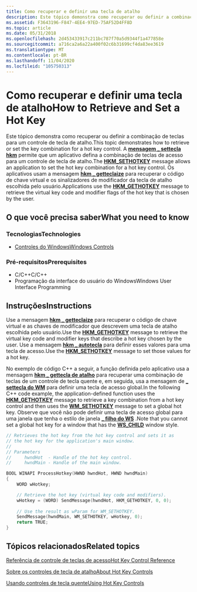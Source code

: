```yaml
---
title: Como recuperar e definir uma tecla de atalho
description: Este tópico demonstra como recuperar ou definir a combinação de teclas para um controle de tecla de atalho.
ms.assetid: F3643196-F847-4EE4-97ED-75AF52D4FF8D
ms.topic: article
ms.date: 05/31/2018
ms.openlocfilehash: 2d453433917c211bc787f70a5d9344f1a477858e
ms.sourcegitcommit: a716ca2a6a22a400f02c6b31699cf4da83ee3619
ms.translationtype: MT
ms.contentlocale: pt-BR
ms.lasthandoff: 11/04/2020
ms.locfileid: "105750313"
---
```

# <a name="how-to-retrieve-and-set-a-hot-key"></a><span data-ttu-id="a819b-103">Como recuperar e definir uma tecla de atalho</span><span class="sxs-lookup"><span data-stu-id="a819b-103">How to Retrieve and Set a Hot Key</span></span>

<span data-ttu-id="a819b-104">Este tópico demonstra como recuperar ou definir a combinação de teclas para um controle de tecla de atalho.</span><span class="sxs-lookup"><span data-stu-id="a819b-104">This topic demonstrates how to retrieve or set the key combination for a hot key control.</span></span> <span data-ttu-id="a819b-105">A [**mensagem \_ settecla hkm**](hkm-sethotkey.md) permite que um aplicativo defina a combinação de teclas de acesso para um controle de tecla de atalho.</span><span class="sxs-lookup"><span data-stu-id="a819b-105">The [**HKM\_SETHOTKEY**](hkm-sethotkey.md) message allows an application to set the hot key combination for a hot key control.</span></span> <span data-ttu-id="a819b-106">Os aplicativos usam a mensagem [**hkm \_ getteclaize**](hkm-gethotkey.md) para recuperar o código de chave virtual e os sinalizadores de modificador da tecla de atalho escolhida pelo usuário.</span><span class="sxs-lookup"><span data-stu-id="a819b-106">Applications use the [**HKM\_GETHOTKEY**](hkm-gethotkey.md) message to retrieve the virtual key code and modifier flags of the hot key that is chosen by the user.</span></span>

## <a name="what-you-need-to-know"></a><span data-ttu-id="a819b-107">O que você precisa saber</span><span class="sxs-lookup"><span data-stu-id="a819b-107">What you need to know</span></span>

### <a name="technologies"></a><span data-ttu-id="a819b-108">Tecnologias</span><span class="sxs-lookup"><span data-stu-id="a819b-108">Technologies</span></span>

-   [<span data-ttu-id="a819b-109">Controles do Windows</span><span class="sxs-lookup"><span data-stu-id="a819b-109">Windows Controls</span></span>](window-controls.md)

### <a name="prerequisites"></a><span data-ttu-id="a819b-110">Pré-requisitos</span><span class="sxs-lookup"><span data-stu-id="a819b-110">Prerequisites</span></span>

-   <span data-ttu-id="a819b-111">C/C++</span><span class="sxs-lookup"><span data-stu-id="a819b-111">C/C++</span></span>
-   <span data-ttu-id="a819b-112">Programação da interface do usuário do Windows</span><span class="sxs-lookup"><span data-stu-id="a819b-112">Windows User Interface Programming</span></span>

## <a name="instructions"></a><span data-ttu-id="a819b-113">Instruções</span><span class="sxs-lookup"><span data-stu-id="a819b-113">Instructions</span></span>


<span data-ttu-id="a819b-114">Use a mensagem [**hkm \_ getteclaize**](hkm-gethotkey.md) para recuperar o código de chave virtual e as chaves de modificador que descrevem uma tecla de atalho escolhida pelo usuário.</span><span class="sxs-lookup"><span data-stu-id="a819b-114">Use the [**HKM\_GETHOTKEY**](hkm-gethotkey.md) message to retrieve the virtual key code and modifier keys that describe a hot key chosen by the user.</span></span> <span data-ttu-id="a819b-115">Use a mensagem [**hkm \_ autotecla**](hkm-sethotkey.md) para definir esses valores para uma tecla de acesso.</span><span class="sxs-lookup"><span data-stu-id="a819b-115">Use the [**HKM\_SETHOTKEY**](hkm-sethotkey.md) message to set those values for a hot key.</span></span>

<span data-ttu-id="a819b-116">No exemplo de código C++ a seguir, a função definida pelo aplicativo usa a mensagem [**hkm \_ gettecla de atalho**](hkm-gethotkey.md) para recuperar uma combinação de teclas de um controle de tecla quente e, em seguida, usa a mensagem de [**\_ settecla do WM**](/windows/desktop/inputdev/wm-sethotkey) para definir uma tecla de acesso global.</span><span class="sxs-lookup"><span data-stu-id="a819b-116">In the following C++ code example, the application-defined function uses the [**HKM\_GETHOTKEY**](hkm-gethotkey.md) message to retrieve a key combination from a hot key control and then uses the [**WM\_SETHOTKEY**](/windows/desktop/inputdev/wm-sethotkey) message to set a global hot key.</span></span> <span data-ttu-id="a819b-117">Observe que você não pode definir uma tecla de acesso global para uma janela que tenha o estilo de janela [**\_ filho do WS**](/windows/desktop/winmsg/window-styles) .</span><span class="sxs-lookup"><span data-stu-id="a819b-117">Note that you cannot set a global hot key for a window that has the [**WS\_CHILD**](/windows/desktop/winmsg/window-styles) window style.</span></span>



```C++
// Retrieves the hot key from the hot key control and sets it as
// the hot key for the application's main window. 
//
// Parameters 
//     hwndHot  - Handle of the hot key control. 
//     hwndMain - Handle of the main window. 

BOOL WINAPI ProcessHotkey(HWND hwndHot, HWND hwndMain) 
{ 
    WORD wHotkey;  

    // Retrieve the hot key (virtual key code and modifiers). 
    wHotkey = (WORD) SendMessage(hwndHot, HKM_GETHOTKEY, 0, 0); 
    
    // Use the result as wParam for WM_SETHOTKEY. 
    SendMessage(hwndMain, WM_SETHOTKEY, wHotkey, 0); 
    return TRUE;
}
```



## <a name="related-topics"></a><span data-ttu-id="a819b-118">Tópicos relacionados</span><span class="sxs-lookup"><span data-stu-id="a819b-118">Related topics</span></span>

<dl> <dt>

[<span data-ttu-id="a819b-119">Referência de controle de teclas de acesso</span><span class="sxs-lookup"><span data-stu-id="a819b-119">Hot Key Control Reference</span></span>](bumper-hot-key-hot-key-control-reference.md)
</dt> <dt>

[<span data-ttu-id="a819b-120">Sobre os controles de tecla de atalho</span><span class="sxs-lookup"><span data-stu-id="a819b-120">About Hot Key Controls</span></span>](hot-key-controls.md)
</dt> <dt>

[<span data-ttu-id="a819b-121">Usando controles de tecla quente</span><span class="sxs-lookup"><span data-stu-id="a819b-121">Using Hot Key Controls</span></span>](using-hot-key-controls.md)
</dt> </dl>

 

 